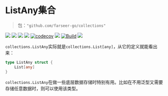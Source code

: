 # ListAny集合
> 包：`"github.com/farseer-go/collections"`

![](https://img.shields.io/github/stars/farseer-go?style=social)
![](https://img.shields.io/github/license/farseer-go/collections)
![](https://img.shields.io/github/go-mod/go-version/farseer-go/collections)
![](https://img.shields.io/github/v/release/farseer-go/collections)
[![codecov](https://img.shields.io/codecov/c/github/farseer-go/collections)](https://codecov.io/gh/farseer-go/collections)
![](https://img.shields.io/github/languages/code-size/farseer-go/collections)
[![Build](https://github.com/farseer-go/collections/actions/workflows/test.yml/badge.svg)](https://github.com/farseer-go/collections/actions/workflows/test.yml)
![](https://goreportcard.com/badge/github.com/farseer-go/collections)

`collections.ListAny`实际就是`collections.List[any]`，从它的定义就能看出来：
```go
type ListAny struct {
	List[any]
}
```

`collections.ListAny`在做一些底层数据存储时特别有用。比如在不用泛型又需要存储任意数据时，则可以使用该类型。